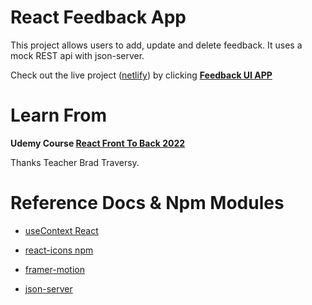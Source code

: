 # React Feedback App

This project allows users to add, update and delete feedback. It uses a mock REST api with json-server.

Check out the live project ([netlify](https://www.netlify.com/)) by clicking **[Feedback UI APP](https://rjun-feedback-project.netlify.app/)**

# Learn From

**Udemy Course [React Front To Back 2022](https://www.udemy.com/course/react-front-to-back-2022/)**

Thanks Teacher Brad Traversy.

# Reference Docs & Npm Modules

- [useContext React](https://reactjs.org/docs/legacy-context.html#how-to-use-context)

- [react-icons npm](https://www.npmjs.com/package/react-icons)

- [framer-motion](https://www.npmjs.com/package/framer-motion)

- [json-server](https://www.npmjs.com/package/json-server)
